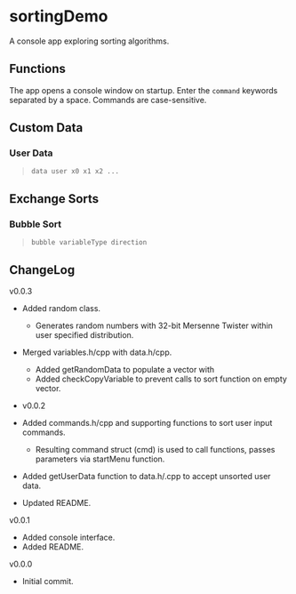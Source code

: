 # sortingDemo

A console app exploring sorting algorithms.

## Functions
The app opens a console window on startup. Enter the `command` keywords separated by a space. Commands are case-sensitive.

## Custom Data
### User Data
> `data user x0 x1 x2 ...`

## Exchange Sorts
### Bubble Sort
> `bubble variableType direction`

## ChangeLog
v0.0.3
- Added random class.
	- Generates random numbers with 32-bit Mersenne Twister within user specified distribution.
- Merged variables.h/cpp with data.h/cpp.
	- Added getRandomData to populate a vector with	
	- Added checkCopyVariable to prevent calls to sort function on empty vector.

- v0.0.2
- Added commands.h/cpp and supporting functions to sort user input commands.
	- Resulting command struct (cmd) is used to call functions, passes parameters via startMenu function.
- Added getUserData function to data.h/.cpp to accept unsorted user data.
- Updated README.

v0.0.1
- Added console interface.
- Added README.

v0.0.0
- Initial commit.